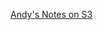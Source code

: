 <!-- TITLE: TeSS Dev Wiki Home -->
<!-- SUBTITLE: A quick summary of My Second Page -->

[Andy's Notes on S3](my-second-page)